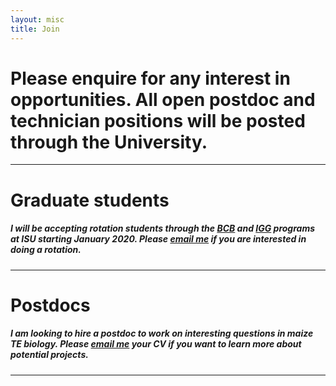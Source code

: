 ```yaml
---
layout: misc
title: Join
---
```



# Please enquire for any interest in opportunities. All open postdoc and technician positions will be posted through the University. 


___

# Graduate students

##### I will be accepting rotation students through the [BCB](https://www.bcb.iastate.edu/) and [IGG]( https://www.genetics.iastate.edu/) programs at ISU starting January 2020. Please [email me](/misc/contact/) if you are interested in doing a rotation.

___

# Postdocs

##### I am looking to hire a postdoc to work on interesting questions in maize TE biology. Please [email me](/misc/contact/) your CV if you want to learn more about potential projects.

 
___
